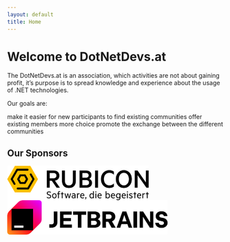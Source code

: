 ```yaml
---
layout: default
title: Home
---
```


# Welcome to DotNetDevs.at

The DotNetDevs.at is an association, which activities are not about gaining profit, it’s purpose is to spread knowledge and experience about the usage of .NET technologies.

Our goals are:

make it easier for new participants to find existing communities
offer existing members more choice
promote the exchange between the different communities

## Our Sponsors

<a href="/sponsors/rubicon/"><img src="/assets/images/rubicon.svg" alt="Rubicon" style="height:80px;margin-right:20px;vertical-align:middle;"></a>
<a href="/sponsors/jetbrains/"><img src="/assets/images/jetbrains.svg" alt="JetBrains" style="height:80px;margin-right:20px;vertical-align:middle;"></a>
